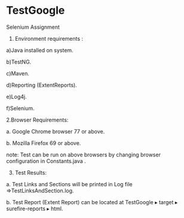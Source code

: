 # TestGoogle
Selenium Assignment 


1. Environment requirements : 

a)Java installed on system.

b)TestNG.

c)Maven.

d)Reporting (ExtentReports).

e)Log4j.

f)Selenium.


2.Browser Requirements: 

a. Google Chrome browser 77 or above.

b. Mozilla Firefox 69 or above.

note: Test can be run on above browsers by changing browser configuration in Constants.java .


3. Test Results:

a. Test Links and Sections will be printed in Log file =>TestLinksAndSection.log.

b. Test Report (Extent Report) can be located at TestGoogle⁩ ▸ ⁨target⁩ ▸ ⁨surefire-reports⁩ ▸ ⁨html⁩.


